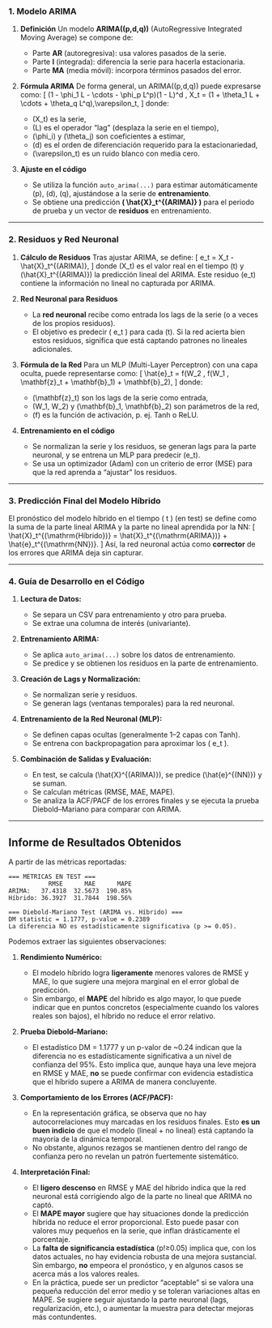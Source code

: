 ### 1. Modelo ARIMA

1. **Definición**
   Un modelo **ARIMA(\(p,d,q\))** (AutoRegressive Integrated Moving Average) se compone de:
   - Parte **AR** (autoregresiva): usa valores pasados de la serie.
   - Parte **I** (integrada): diferencia la serie para hacerla estacionaria.
   - Parte **MA** (media móvil): incorpora términos pasados del error.

2. **Fórmula ARIMA**
   De forma general, un ARIMA(\(p,d,q\)) puede expresarse como:
   \[
     (1 - \phi_1 L - \cdots - \phi_p L^p)(1 - L)^d \, X_t
       = (1 + \theta_1 L + \cdots + \theta_q L^q)\,\varepsilon_t,
   \]
   donde:
   - \(X_t\) es la serie,
   - \(L\) es el operador “lag” (desplaza la serie en el tiempo),
   - \(\phi_i\) y \(\theta_j\) son coeficientes a estimar,
   - \(d\) es el orden de diferenciación requerido para la estacionariedad,
   - \(\varepsilon_t\) es un ruido blanco con media cero.

3. **Ajuste en el código**
   - Se utiliza la función `auto_arima(...)` para estimar automáticamente \(p\), \(d\), \(q\), ajustándose a la serie de **entrenamiento**.
   - Se obtiene una predicción **\( \hat{X}_t^{(ARIMA)} \)** para el periodo de prueba y un vector de **residuos** en entrenamiento.

---

### 2. Residuos y Red Neuronal

1. **Cálculo de Residuos**
   Tras ajustar ARIMA, se define:
   \[
     e_t = X_t - \hat{X}_t^{(ARIMA)},
   \]
   donde \(X_t\) es el valor real en el tiempo \(t\) y \(\hat{X}_t^{(ARIMA)}\) la predicción lineal del ARIMA. Este residuo \(e_t\) contiene la información no lineal no capturada por ARIMA.

2. **Red Neuronal para Residuos**
   - La **red neuronal** recibe como entrada los lags de la serie (o a veces de los propios residuos).
   - El objetivo es predecir \( e_t \) para cada \(t\). Si la red acierta bien estos residuos, significa que está captando patrones no lineales adicionales.

3. **Fórmula de la Red**
   Para un MLP (Multi-Layer Perceptron) con una capa oculta, puede representarse como:
   \[
     \hat{e}_t = f(W_2 \, f(W_1 \, \mathbf{z}_t + \mathbf{b}_1) + \mathbf{b}_2),
   \]
   donde:
   - \(\mathbf{z}_t\) son los lags de la serie como entrada,
   - \(W_1, W_2\) y \(\mathbf{b}_1, \mathbf{b}_2\) son parámetros de la red,
   - \(f\) es la función de activación, p. ej. Tanh o ReLU.

4. **Entrenamiento en el código**
   - Se normalizan la serie y los residuos, se generan lags para la parte neuronal, y se entrena un MLP para predecir \(e_t\).
   - Se usa un optimizador (Adam) con un criterio de error (MSE) para que la red aprenda a “ajustar” los residuos.

---

### 3. Predicción Final del Modelo Híbrido

El pronóstico del modelo híbrido en el tiempo \( t \) (en test) se define como la suma de la parte lineal ARIMA y la parte no lineal aprendida por la NN:
\[
  \hat{X}_t^{(\mathrm{Híbrido})}
    = \hat{X}_t^{(\mathrm{ARIMA})} + \hat{e}_t^{(\mathrm{NN})}.
\]
Así, la red neuronal actúa como **corrector** de los errores que ARIMA deja sin capturar.

---

### 4. Guía de Desarrollo en el Código

1. **Lectura de Datos:**
   - Se separa un CSV para entrenamiento y otro para prueba.
   - Se extrae una columna de interés (univariante).

2. **Entrenamiento ARIMA:**
   - Se aplica `auto_arima(...)` sobre los datos de entrenamiento.
   - Se predice y se obtienen los residuos en la parte de entrenamiento.

3. **Creación de Lags y Normalización:**
   - Se normalizan serie y residuos.
   - Se generan lags (ventanas temporales) para la red neuronal.

4. **Entrenamiento de la Red Neuronal (MLP):**
   - Se definen capas ocultas (generalmente 1–2 capas con Tanh).
   - Se entrena con backpropagation para aproximar los \( e_t \).

5. **Combinación de Salidas y Evaluación:**
   - En test, se calcula \(\hat{X}^{(ARIMA)}\), se predice \(\hat{e}^{(NN)}\) y se suman.
   - Se calculan métricas (RMSE, MAE, MAPE).
   - Se analiza la ACF/PACF de los errores finales y se ejecuta la prueba Diebold–Mariano para comparar con ARIMA.

---

## Informe de Resultados Obtenidos

A partir de las métricas reportadas:

```
=== MÉTRICAS EN TEST ===
           RMSE      MAE      MAPE
ARIMA:   37.4318  32.5673  190.85%
Híbrido: 36.3927  31.7844  198.56%

=== Diebold-Mariano Test (ARIMA vs. Híbrido) ===
DM statistic = 1.1777, p-value = 0.2389
La diferencia NO es estadísticamente significativa (p >= 0.05).
```

Podemos extraer las siguientes observaciones:

1. **Rendimiento Numérico:**
   - El modelo híbrido logra **ligeramente** menores valores de RMSE y MAE, lo que sugiere una mejora marginal en el error global de predicción.
   - Sin embargo, el **MAPE** del híbrido es algo mayor, lo que puede indicar que en puntos concretos (especialmente cuando los valores reales son bajos), el híbrido no reduce el error relativo.

2. **Prueba Diebold–Mariano:**
   - El estadístico DM = 1.1777 y un p-valor de ~0.24 indican que la diferencia no es estadísticamente significativa a un nivel de confianza del 95%. Esto implica que, aunque haya una leve mejora en RMSE y MAE, **no** se puede confirmar con evidencia estadística que el híbrido supere a ARIMA de manera concluyente.

3. **Comportamiento de los Errores (ACF/PACF):**
   - En la representación gráfica, se observa que no hay autocorrelaciones muy marcadas en los residuos finales. Esto **es un buen indicio** de que el modelo (lineal + no lineal) está captando la mayoría de la dinámica temporal.
   - No obstante, algunos rezagos se mantienen dentro del rango de confianza pero no revelan un patrón fuertemente sistemático.

4. **Interpretación Final:**
   - El **ligero descenso** en RMSE y MAE del híbrido indica que la red neuronal está corrigiendo algo de la parte no lineal que ARIMA no captó.
   - El **MAPE mayor** sugiere que hay situaciones donde la predicción híbrida no reduce el error proporcional. Esto puede pasar con valores muy pequeños en la serie, que inflan drásticamente el porcentaje.
   - La **falta de significancia estadística** (p!≥0.05) implica que, con los datos actuales, no hay evidencia robusta de una mejora sustancial. Sin embargo, **no** empeora el pronóstico, y en algunos casos se acerca más a los valores reales.
   - En la práctica, puede ser un predictor “aceptable” si se valora una pequeña reducción del error medio y se toleran variaciones altas en MAPE. Se sugiere seguir ajustando la parte neuronal (lags, regularización, etc.), o aumentar la muestra para detectar mejoras más contundentes.
